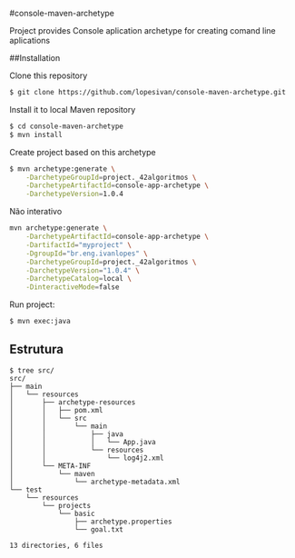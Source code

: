 #console-maven-archetype

Project provides Console aplication archetype for creating
comand line aplications

##Installation

Clone this repository

```bash
$ git clone https://github.com/lopesivan/console-maven-archetype.git
```

Install it to local Maven repository

```bash
$ cd console-maven-archetype
$ mvn install
```

Create project based on this archetype

```bash
$ mvn archetype:generate \
    -DarchetypeGroupId=project._42algoritmos \
    -DarchetypeArtifactId=console-app-archetype \
    -DarchetypeVersion=1.0.4
```

Não interativo

```bash
mvn archetype:generate \
    -DarchetypeArtifactId=console-app-archetype \
    -DartifactId="myproject" \
    -DgroupId="br.eng.ivanlopes" \
    -DarchetypeGroupId=project._42algoritmos \
    -DarchetypeVersion="1.0.4" \
    -DarchetypeCatalog=local \
    -DinteractiveMode=false
```

Run project:

```bash
$ mvn exec:java
```

## Estrutura

    $ tree src/
    src/
    ├── main
    │   └── resources
    │       ├── archetype-resources
    │       │   ├── pom.xml
    │       │   └── src
    │       │       └── main
    │       │           ├── java
    │       │           │   └── App.java
    │       │           └── resources
    │       │               └── log4j2.xml
    │       └── META-INF
    │           └── maven
    │               └── archetype-metadata.xml
    └── test
        └── resources
            └── projects
                └── basic
                    ├── archetype.properties
                    └── goal.txt

    13 directories, 6 files
